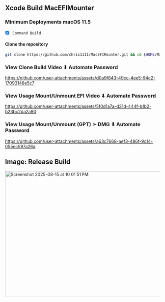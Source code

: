 ## Xcode Build MacEFIMounter
### Minimum Deployments macOS 11.5

- [x] `Command Build`

#### Clone the repository
```bash
git clone https://github.com/chris1111/MacEFIMounter.git && cd $HOME/MacEFIMounter && ./BuildChoice.sh
```

### View Clone Build Video ⬇︎ Automate Password
https://github.com/user-attachments/assets/d0a9f843-49cc-4ee5-94c2-17093148e5c7



### View Usage Mount/Unmount EFI Video ⬇︎ Automate Password
https://github.com/user-attachments/assets/5f0d1a7a-d31d-444f-b1b2-b23bc2da2a90

### View Usage Mount/Unmount (GPT) ➣ DMG ⬇︎ Automate Password
https://github.com/user-attachments/assets/a63c7668-aef3-486f-9c14-055ec597a26a




## Image: Release Build
<img width="728" height="411" alt="Screenshot 2025-08-15 at 10 01 51 PM" src="https://github.com/user-attachments/assets/5977e0a8-51a4-470b-9fd7-d0e8bc4a408b" />






